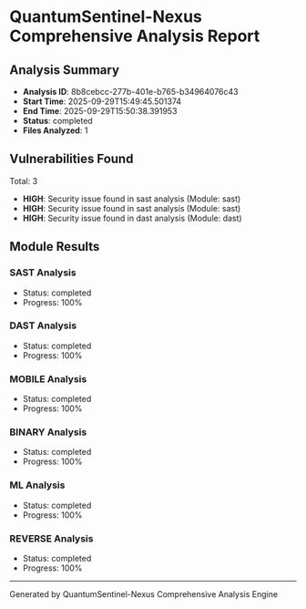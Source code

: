 # QuantumSentinel-Nexus Comprehensive Analysis Report

## Analysis Summary
- **Analysis ID**: 8b8cebcc-277b-401e-b765-b34964076c43
- **Start Time**: 2025-09-29T15:49:45.501374
- **End Time**: 2025-09-29T15:50:38.391953
- **Status**: completed
- **Files Analyzed**: 1

## Vulnerabilities Found
Total: 3

- **HIGH**: Security issue found in sast analysis (Module: sast)
- **HIGH**: Security issue found in sast analysis (Module: sast)
- **HIGH**: Security issue found in dast analysis (Module: dast)

## Module Results

### SAST Analysis
- Status: completed
- Progress: 100%

### DAST Analysis
- Status: completed
- Progress: 100%

### MOBILE Analysis
- Status: completed
- Progress: 100%

### BINARY Analysis
- Status: completed
- Progress: 100%

### ML Analysis
- Status: completed
- Progress: 100%

### REVERSE Analysis
- Status: completed
- Progress: 100%


---
Generated by QuantumSentinel-Nexus Comprehensive Analysis Engine
